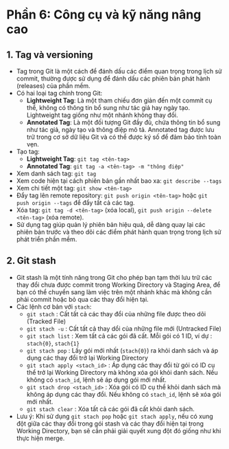 # Phần 6: Công cụ và kỹ năng nâng cao
## 1. Tag và versioning
- Tag trong Git là một cách để đánh dấu các điểm quan trọng trong lịch sử commit, thường được sử dụng để đánh dấu các phiên bản phát hành (releases) của phần mềm.
- Có hai loại tag chính trong Git:
  - **Lightweight Tag**: Là một tham chiếu đơn giản đến một commit cụ thể, không có thông tin bổ sung như tác giả hay ngày tạo. Lightweight tag giống như một nhánh không thay đổi.
  - **Annotated Tag**: Là một đối tượng Git đầy đủ, chứa thông tin bổ sung như tác giả, ngày tạo và thông điệp mô tả. Annotated tag được lưu trữ trong cơ sở dữ liệu Git và có thể được ký số để đảm bảo tính toàn vẹn.
- Tạo tag:
  - **Lightweight Tag**: `git tag <tên-tag>`
  - **Annotated Tag**: `git tag -a <tên-tag> -m "thông điệp"`
- Xem danh sách tag: `git tag`
- Xem code hiện tại cách phiên bản gần nhất bao xa: `git describe --tags`
- Xem chi tiết một tag: `git show <tên-tag>`
- Đẩy tag lên remote repository: `git push origin <tên-tag>` hoặc `git push origin --tags` để đẩy tất cả các tag.
- Xóa tag: `git tag -d <tên-tag>` (xóa local), `git push origin --delete <tên-tag>` (xóa remote).
- Sử dụng tag giúp quản lý phiên bản hiệu quả, dễ dàng quay lại các phiên bản trước và theo dõi các điểm phát hành quan trọng trong lịch sử phát triển phần mềm.
## 2. Git stash
- Git stash là một tính năng trong Git cho phép bạn tạm thời lưu trữ các thay đổi chưa được commit trong Working Directory và Staging Area, để bạn có thể chuyển sang làm việc trên một nhánh khác mà không cần phải commit hoặc bỏ qua các thay đổi hiện tại.
- Các lệnh cơ bản với `stach`:
  + `git stach` : Cất tất cả các thay đổi của những file được theo dõi (Tracked File)
  + `git stach -u` : Cất tất cả thay dổi của những file mới (Untracked File)
  + `git stach list` : Xem tất cả các gói đã cất. Mỗi gói có 1 ID, ví dự : `stach{0}`, `stach{1}`
  + `git stach pop` : Lấy gói mới nhất (`stach{0}`) ra khỏi danh sách và áp dụng các thay đổi trở lại Working Directory
  + `git stach apply <stach_id>` : Áp dụng các thay đổi từ gói có ID cụ thể trở lại Working Directory mà không xóa gói khỏi danh sách. Nếu không có `stach_id`, lệnh sẽ áp dụng gói mới nhất.
  + `git stach drop <stach_id>` : Xóa gói có ID cụ thể khỏi danh sách mà không áp dụng các thay đổi. Nếu không có `stach_id`, lệnh sẽ xóa gói mới nhất.
  + `git stach clear` : Xóa tất cả các gói đã cất khỏi danh sách.
- Lưu ý: Khi sử dụng `git stach pop` hoặc `git stach apply`, nếu có xung đột giữa các thay đổi trong gói stash và các thay đổi hiện tại trong Working Directory, bạn sẽ cần phải giải quyết xung đột đó giống như khi thực hiện merge.
